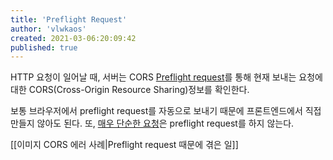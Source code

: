 ```yaml
---
title: 'Preflight Request'
author: 'vlwkaos'
created: 2021-03-06:20:09:42
published: true
---
```


HTTP 요청이 일어날 때, 서버는 CORS [Preflight request](https://developer.mozilla.org/en-US/docs/Glossary/Preflight_request)를 통해 현재 보내는 요청에 대한 CORS(Cross-Origin Resource Sharing)정보를 확인한다.

보통 브라우저에서 preflight request를 자동으로 보내기 때문에 프론트엔드에서 직접 만들지 않아도 된다. 또, [매우 단순한 요청](https://developer.mozilla.org/en-US/docs/Web/HTTP/CORS#simple_requests)은 preflight request를 하지 않는다.

[[이미지 CORS 에러 사례|Preflight request 때문에 겪은 일]] 